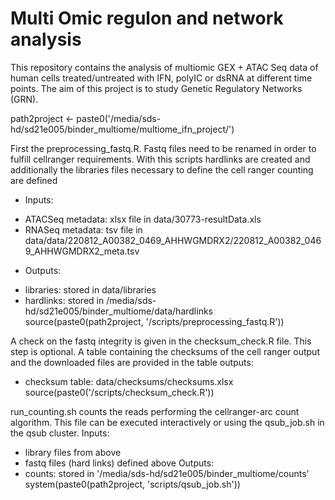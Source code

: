 # Multi Omic regulon and network analysis

This repository contains the analysis of multiomic GEX + ATAC Seq data of human cells treated/untreated with IFN, polyIC or dsRNA at different time points. The aim of this project is to study Genetic Regulatory Networks (GRN).

path2project <- paste0('/media/sds-hd/sd21e005/binder_multiome/multiome_ifn_project/')

First the preprocessing_fastq.R. Fastq files need to be renamed in order to fulfill
cellranger requirements. With this scripts hardlinks are created and additionally
the libraries files necessary to define the cell ranger counting are defined
* Inputs:
 - ATACSeq metadata: xlsx file in data/30773-resultData.xls
 - RNASeq metadata: tsv file in data/data/220812_A00382_0469_AHHWGMDRX2/220812_A00382_0469_AHHWGMDRX2_meta.tsv
* Outputs:
 - libraries: stored in data/libraries
 - hardlinks: stored in /media/sds-hd/sd21e005/binder_multiome/data/hardlinks
source(paste0(path2project, '/scripts/preprocessing_fastq.R'))


A check on the fastq integrity is given in the checksum_check.R file. This
step is optional. A table containing the checksums of the cell ranger output
and the downloaded files are provided in the table
outputs: 
- checksum table: data/checksums/checksums.xlsx
source(paste0('/scripts/checksum_check.R'))


run_counting.sh counts the reads performing the cellranger-arc count algorithm.
This file can be executed interactively or using the qsub_job.sh in the
qsub cluster.
Inputs:
- library files from above
- fastq files (hard links) defined above
Outputs:
- counts: stored in '/media/sds-hd/sd21e005/binder_multiome/counts'
system(paste0(path2project, 'scripts/qsub_job.sh'))
